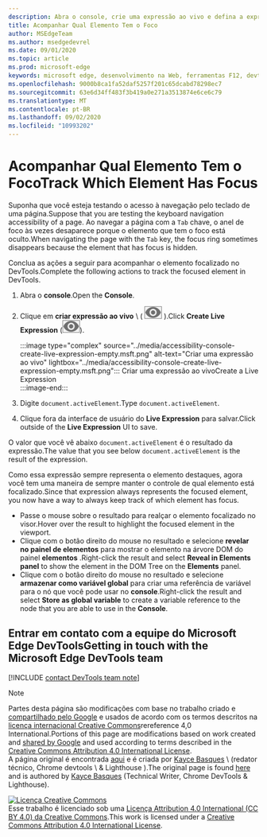```yaml
---
description: Abra o console, crie uma expressão ao vivo e defina a expressão como Document. ActiveElement.
title: Acompanhar Qual Elemento Tem o Foco
author: MSEdgeTeam
ms.author: msedgedevrel
ms.date: 09/01/2020
ms.topic: article
ms.prod: microsoft-edge
keywords: microsoft edge, desenvolvimento na Web, ferramentas F12, devtools
ms.openlocfilehash: 9000b8ca1fa52daf5257f201c65dcabd78298ec7
ms.sourcegitcommit: 63e6d34ff483f3b419a0e271a3513874e6ce6c79
ms.translationtype: MT
ms.contentlocale: pt-BR
ms.lasthandoff: 09/02/2020
ms.locfileid: "10993202"
---
```

<!-- Copyright Kayce Basques 

   Licensed under the Apache License, Version 2.0 (the "License");
   you may not use this file except in compliance with the License.
   You may obtain a copy of the License at

       https://www.apache.org/licenses/LICENSE-2.0

   Unless required by applicable law or agreed to in writing, software
   distributed under the License is distributed on an "AS IS" BASIS,
   WITHOUT WARRANTIES OR CONDITIONS OF ANY KIND, either express or implied.
   See the License for the specific language governing permissions and
   limitations under the License.  -->  

# <span data-ttu-id="f2087-104">Acompanhar Qual Elemento Tem o Foco</span><span class="sxs-lookup"><span data-stu-id="f2087-104">Track Which Element Has Focus</span></span>  

<span data-ttu-id="f2087-105">Suponha que você esteja testando o acesso à navegação pelo teclado de uma página.</span><span class="sxs-lookup"><span data-stu-id="f2087-105">Suppose that you are testing the keyboard navigation accessibility of a page.</span></span>  <span data-ttu-id="f2087-106">Ao navegar a página com a `Tab` chave, o anel de foco às vezes desaparece porque o elemento que tem o foco está oculto.</span><span class="sxs-lookup"><span data-stu-id="f2087-106">When navigating the page with the `Tab` key, the focus ring sometimes disappears because the element that has focus is hidden.</span></span>  

<span data-ttu-id="f2087-107">Conclua as ações a seguir para acompanhar o elemento focalizado no DevTools.</span><span class="sxs-lookup"><span data-stu-id="f2087-107">Complete the following actions to track the focused element in DevTools.</span></span>  

1.  <span data-ttu-id="f2087-108">Abra o **console**.</span><span class="sxs-lookup"><span data-stu-id="f2087-108">Open the **Console**.</span></span>  
1.  <span data-ttu-id="f2087-109">Clique em **criar expressão ao vivo** \ ( ![ criar expressão ao vivo ][ImageCreateIcon] \).</span><span class="sxs-lookup"><span data-stu-id="f2087-109">Click **Create Live Expression** \(![Create Live Expression][ImageCreateIcon]\).</span></span>  
    
    :::image type="complex" source="../media/accessibility-console-create-live-expression-empty.msft.png" alt-text="Criar uma expressão ao vivo" lightbox="../media/accessibility-console-create-live-expression-empty.msft.png":::
       <span data-ttu-id="f2087-111">Criar uma expressão ao vivo</span><span class="sxs-lookup"><span data-stu-id="f2087-111">Create a Live Expression</span></span>  
    :::image-end:::  
    
1.  <span data-ttu-id="f2087-112">Digite `document.activeElement`.</span><span class="sxs-lookup"><span data-stu-id="f2087-112">Type `document.activeElement`.</span></span>  
1.  <span data-ttu-id="f2087-113">Clique fora da interface de usuário do **Live Expression** para salvar.</span><span class="sxs-lookup"><span data-stu-id="f2087-113">Click outside of the **Live Expression** UI to save.</span></span>  
    
<span data-ttu-id="f2087-114">O valor que você vê abaixo `document.activeElement` é o resultado da expressão.</span><span class="sxs-lookup"><span data-stu-id="f2087-114">The value that you see below `document.activeElement` is the result of the expression.</span></span>  

<span data-ttu-id="f2087-115">Como essa expressão sempre representa o elemento destaques, agora você tem uma maneira de sempre manter o controle de qual elemento está focalizado.</span><span class="sxs-lookup"><span data-stu-id="f2087-115">Since that expression always represents the focused element, you now have a way to always keep track of which element has focus.</span></span>  

*   <span data-ttu-id="f2087-116">Passe o mouse sobre o resultado para realçar o elemento focalizado no visor.</span><span class="sxs-lookup"><span data-stu-id="f2087-116">Hover over the result to highlight the focused element in the viewport.</span></span>  
*   <span data-ttu-id="f2087-117">Clique com o botão direito do mouse no resultado e selecione **revelar no painel de elementos** para mostrar o elemento na árvore DOM do painel **elementos** .</span><span class="sxs-lookup"><span data-stu-id="f2087-117">Right-click the result and select **Reveal in Elements panel** to show the element in the DOM Tree on the **Elements** panel.</span></span>  
*   <span data-ttu-id="f2087-118">Clique com o botão direito do mouse no resultado e selecione **armazenar como variável global** para criar uma referência de variável para o nó que você pode usar no **console**.</span><span class="sxs-lookup"><span data-stu-id="f2087-118">Right-click the result and select **Store as global variable** to create a variable reference to the node that you are able to use in the **Console**.</span></span>  

## <span data-ttu-id="f2087-119">Entrar em contato com a equipe do Microsoft Edge DevTools</span><span class="sxs-lookup"><span data-stu-id="f2087-119">Getting in touch with the Microsoft Edge DevTools team</span></span>  

[!INCLUDE [contact DevTools team note](../includes/contact-devtools-team-note.md)]  

<!-- image links -->  

[ImageCreateIcon]: ../media/create-live-expression-icon.msft.png  

<!-- links -->  

> [!NOTE]
> <span data-ttu-id="f2087-120">Partes desta página são modificações com base no trabalho criado e [compartilhado pelo Google][GoogleSitePolicies] e usados de acordo com os termos descritos na [licença internacional Creative Commons][CCA4IL]rereference 4,0 International.</span><span class="sxs-lookup"><span data-stu-id="f2087-120">Portions of this page are modifications based on work created and [shared by Google][GoogleSitePolicies] and used according to terms described in the [Creative Commons Attribution 4.0 International License][CCA4IL].</span></span>  
> <span data-ttu-id="f2087-121">A página original é encontrada [aqui](https://developers.google.com/web/tools/chrome-devtools/accessibility/focus) e é criada por [Kayce Basques][KayceBasques] \ (redator técnico, Chrome devtools \ & Lighthouse \).</span><span class="sxs-lookup"><span data-stu-id="f2087-121">The original page is found [here](https://developers.google.com/web/tools/chrome-devtools/accessibility/focus) and is authored by [Kayce Basques][KayceBasques] \(Technical Writer, Chrome DevTools \& Lighthouse\).</span></span>  

[![Licença Creative Commons][CCby4Image]][CCA4IL]  
<span data-ttu-id="f2087-123">Esse trabalho é licenciado sob uma [Licença Attribution 4.0 International (CC BY 4.0) da Creative Commons][CCA4IL].</span><span class="sxs-lookup"><span data-stu-id="f2087-123">This work is licensed under a [Creative Commons Attribution 4.0 International License][CCA4IL].</span></span>  

[CCA4IL]: https://creativecommons.org/licenses/by/4.0  
[CCby4Image]: https://i.creativecommons.org/l/by/4.0/88x31.png  
[GoogleSitePolicies]: https://developers.google.com/terms/site-policies  
[KayceBasques]: https://developers.google.com/web/resources/contributors/kaycebasques  
